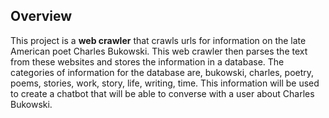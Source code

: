 ## Overview
This project is a **web crawler** that crawls urls for information on the late American poet Charles Bukowski. This web crawler then parses the text from these websites and stores the information in a database. The categories of information for the database are, bukowski, charles, poetry, poems, stories, work, story, life, writing, time. This information will be used to create a chatbot that will be able to converse with a user about Charles Bukowski. 
